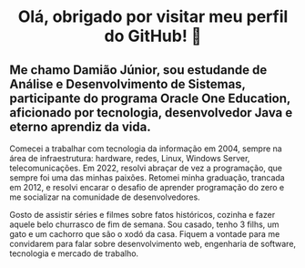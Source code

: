 <h1 align="center">Olá, obrigado por visitar meu perfil do GitHub! 👋</h1>

<h2>Me chamo Damião Júnior, sou estudande de Análise e Desenvolvimento de Sistemas, participante do programa Oracle One Education, aficionado por tecnologia, desenvolvedor Java e eterno aprendiz da vida.</h2>

<p>
  Comecei a trabalhar com tecnologia da informação em 2004, sempre na área de infraestrutura: hardware, redes, Linux, Windows Server, telecomunicações. Em 2022, resolvi abraçar de vez a programação, que sempre foi uma das minhas paixões. Retomei minha graduação, trancada em 2012, e resolvi encarar o desafio de aprender programação do zero e me socializar na comunidade de desenvolvedores. 

  Gosto de assistir séries e filmes sobre fatos históricos, cozinha e fazer aquele belo churrasco de fim de semana. Sou casado, tenho 3 filhs, um gato e um cachorro que são o xodó da casa. Fiquem a vontade para me convidarem para falar sobre desenvolvimento web, engenharia de software, tecnologia e mercado de trabalho.
</p>
<!--
**Catrevage/Catrevage** is a ✨ _special_ ✨ repository because its `README.md` (this file) appears on your GitHub profile.

Here are some ideas to get you started:

- 🔭 I’m currently working on ...
- 🌱 I’m currently learning ...
- 👯 I’m looking to collaborate on ...
- 🤔 I’m looking for help with ...
- 💬 Ask me about ...
- 📫 How to reach me: ...
- 😄 Pronouns: ...
- ⚡ Fun fact: ...
-->
